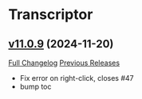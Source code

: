 # Transcriptor

## [v11.0.9](https://github.com/BigWigsMods/Transcriptor/tree/v11.0.9) (2024-11-20)
[Full Changelog](https://github.com/BigWigsMods/Transcriptor/compare/v11.0.8...v11.0.9) [Previous Releases](https://github.com/BigWigsMods/Transcriptor/releases)

- Fix error on right-click, closes #47  
- bump toc  
